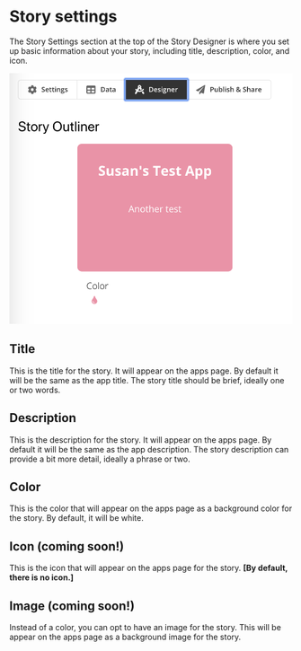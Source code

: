 # Story settings

The Story Settings section at the top of the Story Designer is where you set up basic information about your story, including title, description, color, and icon.  

![\[TODO: Replace image\] Story Settings](../../.gitbook/assets/image%20%2815%29.png)

## Title

This is the title for the story. It will appear on the apps page. By default it will be the same as the app title. The story title should be brief, ideally one or two words.

## Description

This is the description for the story. It will appear on the apps page. By default it will be the same as the app description. The story description can provide a bit more detail, ideally a phrase or two.

## Color

This is the color that will appear on the apps page as a background color for the story. By default, it will be white.

## Icon \(coming soon!\)

This is the icon that will appear on the apps page for the story. **\[By default, there is no icon.\]**

## Image \(coming soon!\)

Instead of a color, you can opt to have an image for the story. This will be appear on the apps page as a background image for the story. 

